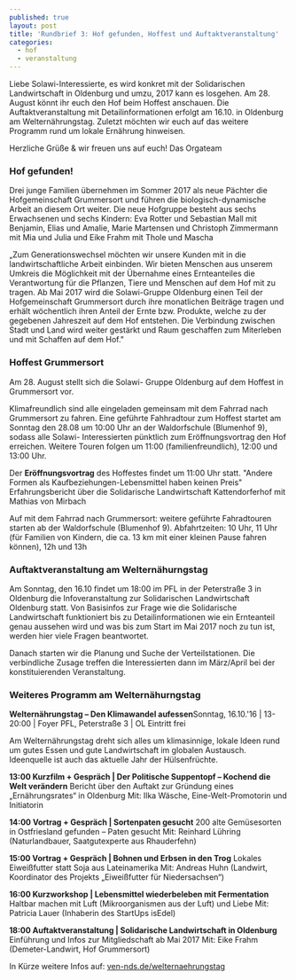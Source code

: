 ```yaml
---
published: true
layout: post
title: 'Rundbrief 3: Hof gefunden, Hoffest und Auftaktveranstaltung'
categories:
  - hof
  - veranstaltung
---
```

Liebe Solawi-Interessierte,
es wird konkret mit der Solidarischen Landwirtschaft in Oldenburg und umzu, 2017 kann es losgehen. Am 28. August könnt ihr euch den Hof beim Hoffest anschauen. Die Auftaktveranstaltung mit Detailinformationen erfolgt am 16.10. in Oldenburg am Welternährungstag. Zuletzt möchten wir euch auf das weitere Programm rund um lokale Ernährung hinweisen.

Herzliche Grüße & wir freuen uns auf euch!
Das Orgateam

### Hof gefunden!
Drei junge Familien übernehmen im Sommer 2017 als neue Pächter die Hofgemeinschaft Grummersort und führen die biologisch-dynamische Arbeit an diesem Ort weiter. Die neue Hofgruppe besteht aus sechs Erwachsenen und sechs Kindern: Eva Rotter und Sebastian Mall mit Benjamin, Elias und Amalie, Marie Martensen und Christoph Zimmermann mit Mia und Julia und Eike Frahm mit Thole und Mascha

„Zum Generationswechsel möchten wir unsere Kunden mit in die landwirtschaftliche Arbeit einbinden. Wir bieten Menschen aus unserem Umkreis die Möglichkeit mit der Übernahme eines Ernteanteiles die Verantwortung für die Pflanzen, Tiere und Menschen auf dem Hof mit zu tragen. Ab Mai 2017 wird die Solawi-Gruppe Oldenburg einen Teil der Hofgemeinschaft Grummersort durch ihre monatlichen Beiträge tragen und erhält wöchentlich ihren Anteil der Ernte bzw. Produkte, welche zu der gegebenen Jahreszeit auf dem Hof entstehen. Die Verbindung zwischen Stadt und Land wird weiter gestärkt und Raum geschaffen zum Miterleben und mit Schaffen auf dem Hof."
  
### Hoffest Grummersort
Am 28. August stellt sich die Solawi- Gruppe Oldenburg auf dem Hoffest in Grummersort vor.
 
Klimafreundlich sind alle eingeladen gemeinsam mit dem Fahrrad nach Grummersort zu fahren. Eine geführte Fahhradtour zum Hoffest startet am Sonntag den 28.08 um 10:00 Uhr an der Waldorfschule (Blumenhof 9), sodass alle Solawi- Interessierten pünktlich zum Eröffnungsvortrag den Hof erreichen. Weitere Touren folgen um 11:00 (familienfreundlich), 12:00 und 13:00 Uhr.
   
Der **Eröffnungsvortrag** des Hoffestes findet um 11:00 Uhr statt.
"Andere Formen als Kaufbeziehungen-Lebensmittel haben keinen Preis"
Erfahrungsbericht über die Solidarische Landwirtschaft Kattendorferhof mit Mathias von Mirbach
   
Auf mit dem Fahrrad nach Grummersort: weitere geführte Fahradtouren starten ab der Waldorfschule (Blumenhof 9).
Abfahrtzeiten: 10 Uhr, 11 Uhr (für Familien von Kindern, die ca. 13 km mit einer kleinen Pause fahren können), 12h und  13h

### Auftaktveranstaltung am Welternähurngstag
Am Sonntag, den 16.10 findet um 18:00 im PFL in der Peterstraße 3 in Oldenburg die Infoveranstaltung zur Solidarischen Landwirtschaft Oldenburg statt. Von Basisinfos zur Frage wie die Solidarische Landwirtschaft funktioniert bis zu Detailinformationen wie ein Ernteanteil genau aussehen wird und was bis zum Start im Mai 2017 noch zu tun ist, werden hier viele Fragen beantwortet.

Danach starten wir die Planung und Suche der Verteilstationen. Die verbindliche Zusage treffen die Interessierten dann im März/April bei der konstituierenden Veranstaltung.

### Weiteres Programm am Welternähurngstag
**Welternährungstag – Den Klimawandel aufessen**Sonntag, 16.10.'16  | 13-20:00  |  Foyer PFL, Peterstraße 3  | OL
Eintritt frei

Am Welternährungstag dreht sich alles um klimasinnige, lokale Ideen rund um gutes Essen und gute Landwirtschaft im globalen Austausch. Ideenquelle ist auch das aktuelle Jahr der Hülsenfrüchte.

**13:00 Kurzfilm + Gespräch  |  Der Politische Suppentopf – Kochend die Welt verändern**
Bericht über den Auftakt zur Gründung eines „Ernährungsrates“ in Oldenburg
Mit: Ilka Wäsche, Eine-Welt-Promotorin und Initiatorin

**14:00 Vortrag + Gespräch | Sortenpaten gesucht**
200 alte Gemüsesorten in Ostfriesland gefunden – Paten gesucht
Mit: Reinhard Lühring (Naturlandbauer, Saatgutexperte aus Rhauderfehn)

**15:00 Vortrag + Gespräch | Bohnen und Erbsen in den Trog**
Lokales Eiweißfutter statt Soja aus Lateinamerika
Mit: Andreas Huhn (Landwirt, Koordinator des Projekts „Eiweißfutter für Niedersachsen“)

**16:00 Kurzworkshop | Lebensmittel wiederbeleben mit Fermentation**
Haltbar machen mit Luft (Mikroorganismen aus der Luft) und Liebe
Mit: Patricia Lauer (Inhaberin des StartUps isEdel)

**18:00 Auftaktveranstaltung | Solidarische Landwirtschaft in Oldenburg**
Einführung und Infos zur Mitgliedschaft ab Mai 2017
Mit: Eike Frahm (Demeter-Landwirt, Hof Grummersort)

In Kürze weitere Infos auf: [ven-nds.de/welternaehrungstag](http://ven-nds.de/welternaehrungstag)
